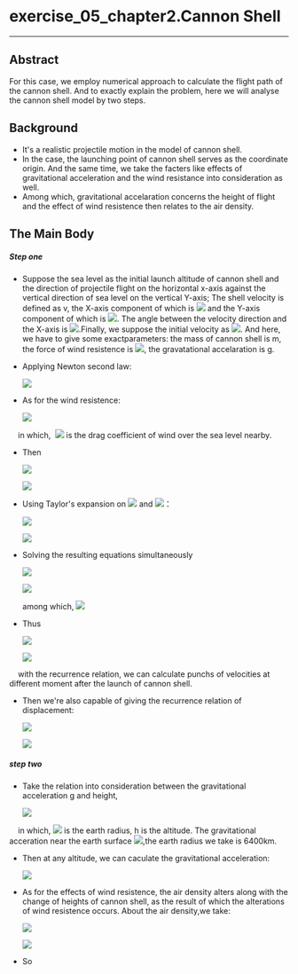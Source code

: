 # exercise_05_chapter2.Cannon Shell
***
## Abstract
For this case, we employ numerical approach to calculate the flight path of the cannon shell. And to exactly explain the problem, here we will analyse the cannon shell model by two steps.
## Background
- It's a realistic projectile motion in the model of cannon shell.
- In the case, the launching point of cannon shell serves as the coordinate origin. And the same time, we take the facters like effects of gravitational acceleration and the wind resistance into consideration as well.
- Among which, gravitational accelaration concerns the height of flight and the effect of wind resistence then relates to the air density.
## The Main Body
##### Step one
- Suppose the sea level as the initial launch altitude of cannon shell and the direction of projectile flight on the horizontal x-axis against the vertical direction of sea level on the vertical Y-axis; The shell velocity is defined as v, the X-axis component of which is ![](http://latex.codecogs.com/gif.latex?v_{x}) and the Y-axis component of which is ![](http://latex.codecogs.com/gif.latex?v_{y}). The angle between the velocity direction and the X-axis is ![](http://latex.codecogs.com/gif.latex?\theta).Finally, we suppose the initial velocity as ![](http://latex.codecogs.com/gif.latex?v_{0}). And here, we have to give some exactparameters: the mass of cannon shell is m, the force of wind resistence is ![](http://latex.codecogs.com/gif.latex?F_{d}), the gravatational accelaration is g.
- Applying Newton second law:
   
     ![](http://latex.codecogs.com/gif.latex?m\frac{dv_{x}}{dt}=F_{d,x}=F_{d}\cos\theta=m\frac{dv_{y}}{dt}=F_{d,y}-mg=F_{d}\sin\theta-mg=F_{d}\frac{v_{y}}{v}-mg)
     
- As for the wind resistence:
     
     ![](http://latex.codecogs.com/gif.latex?F_{d}=-B_{2}v^2)
     
     in which,  ![](http://latex.codecogs.com/gif.latex?B_{2}) is the drag coefficient of wind over the sea level nearby.
- Then 

     ![](http://latex.codecogs.com/gif.latex?m\frac{dv_{x}}{dt}=-B_{2}vv_{x})
     
     ![](http://latex.codecogs.com/gif.latex?m\frac{dv_{y}}{dt}=-B_{2}vv_{y}-mg)
- Using Taylor's expansion on ![](http://latex.codecogs.com/gif.latex?v_{x}(t)) and ![](http://latex.codecogs.com/gif.latex?v_{y}(t))：
 
     ![](http://latex.codecogs.com/gif.latex?v_{x}(t+\Delta{t})=v_{x}(t)+\frac{dv_{x}}{dt}\Delta{t})
     
     ![](http://latex.codecogs.com/gif.latex?v_{y}(t+\Delta{t})=v_{y}(t)+\frac{dv_{y}}{dt}\Delta{t})
- Solving the resulting equations simultaneously
 
     ![](http://latex.codecogs.com/gif.latex?v_{x}(t+\Delta{t})=v_{x}(t)-\frac{B_{2}vv_{x}}{m}\Delta{t})
     
     ![](http://latex.codecogs.com/gif.latex?v_{y}(t+\Delta{t})=v_{y}(t)-\frac{B_{2}vv_{y}+mg}{m}\Delta{t})
     
     among which, ![](http://latex.codecogs.com/gif.latex?v=\left({v_{x}}^2+{v_{y}}^2\right)^{1/2})
- Thus
     
     ![](http://latex.codecogs.com/gif.latex?v_{x,i+1}=v_{x,i}-\frac{B_{2}vv_{x,i}}{m}\Delta{t})
     
     ![](http://latex.codecogs.com/gif.latex?v_{y,i+1}=v_{y,i}-\frac{B_{2}vv_{y,i}+mg}{m}\Delta{t})
     
     with the recurrence relation, we can calculate punchs of velocities at different moment after the launch of cannon shell.
- Then we're also capable of giving the recurrence relation of displacement:
     
     ![](http://latex.codecogs.com/gif.latex?x_{i+1}=x_{i}+v_{x,i}\Delta{t})
     
     ![](http://latex.codecogs.com/gif.latex?y_{i+1}=y_{i}+v_{y,i}\Delta{t})
     
##### step two
- Take the relation into consideration between the gravitational acceleration g and height,
 
     ![](http://latex.codecogs.com/gif.latex?g=G\frac{M_{earth}}{(R_{earth}+h)^2})
 
     in which, ![](http://latex.codecogs.com/gif.latex?R_{earth}) is the earth radius, h is the altitude. The gravitational acceration near the earth surface ![](http://latex.codecogs.com/gif.latex?g_{0}=9.8m/s^2),the earth radius we take is 6400km.
- Then at any altitude, we can caculate the gravitational acceleration:
     
     ![](http://latex.codecogs.com/gif.latex?g_{h}=\frac{6400000^2}{(6400000+h)^2}g_{0})
     
- As for the effects of wind resistence, the air density alters along with the change of heights of cannon shell, as the result of which the alterations of wind resistence occurs. About the air density,we take:

     ![](http://latex.codecogs.com/gif.latex?\rho=\rho_{0}(1-\frac{ah}{T_{0}})^\alpha)
      
     ![](http://latex.codecogs.com/gif.latex?a\approx6.5\times10^{-3},\alpha\approx2.5)
     
- So
     
     
